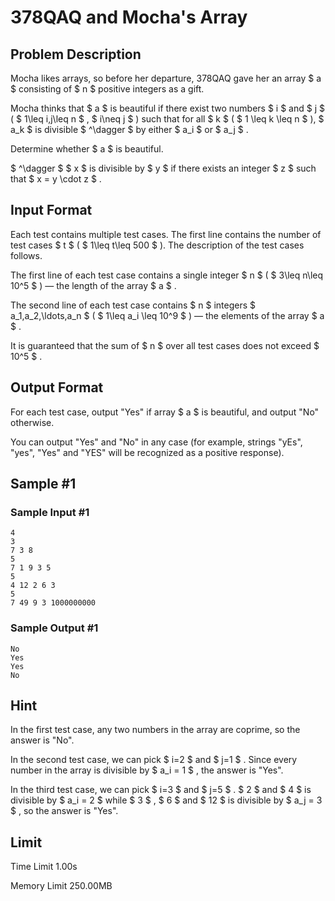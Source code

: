 # 378QAQ and Mocha's Array

## Problem Description

Mocha likes arrays, so before her departure, 378QAQ gave her an array $ a $ consisting of $ n $ positive integers as a gift.

Mocha thinks that $ a $ is beautiful if there exist two numbers $ i $ and $ j $ ( $ 1\leq i,j\leq n $ , $ i\neq j $ ) such that for all $ k $ ( $ 1 \leq k \leq n $ ), $ a_k $ is divisible $ ^\dagger $ by either $ a_i $ or $ a_j $ .

Determine whether $ a $ is beautiful.

 $ ^\dagger $ $ x $ is divisible by $ y $ if there exists an integer $ z $ such that $ x = y \cdot z $ .

## Input Format

Each test contains multiple test cases. The first line contains the number of test cases $ t $ ( $ 1\leq t\leq 500 $ ). The description of the test cases follows.

The first line of each test case contains a single integer $ n $ ( $ 3\leq n\leq 10^5 $ ) — the length of the array $ a $ .

The second line of each test case contains $ n $ integers $ a_1,a_2,\ldots,a_n $ ( $ 1\leq a_i \leq 10^9 $ ) — the elements of the array $ a $ .

It is guaranteed that the sum of $ n $ over all test cases does not exceed $ 10^5 $ .

## Output Format

For each test case, output "Yes" if array $ a $ is beautiful, and output "No" otherwise.

You can output "Yes" and "No" in any case (for example, strings "yEs", "yes", "Yes" and "YES" will be recognized as a positive response).

## Sample #1

### Sample Input #1

```
4
3
7 3 8
5
7 1 9 3 5
5
4 12 2 6 3
5
7 49 9 3 1000000000
```

### Sample Output #1

```
No
Yes
Yes
No
```

## Hint

In the first test case, any two numbers in the array are coprime, so the answer is "No".

In the second test case, we can pick $ i=2 $ and $ j=1 $ . Since every number in the array is divisible by $ a_i = 1 $ , the answer is "Yes".

In the third test case, we can pick $ i=3 $ and $ j=5 $ . $ 2 $ and $ 4 $ is divisible by $ a_i = 2 $ while $ 3 $ , $ 6 $ and $ 12 $ is divisible by $ a_j = 3 $ , so the answer is "Yes".

## Limit



Time Limit
1.00s

Memory Limit
250.00MB